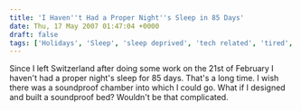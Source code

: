 ```yaml
---
title: 'I Haven''t Had a Proper Night''s Sleep in 85 Days'
date: Thu, 17 May 2007 01:47:04 +0000
draft: false
tags: ['Holidays', 'Sleep', 'sleep deprived', 'tech related', 'tired', 'university']
---
```


Since I left Switzerland after doing some work on the 21st of February I haven't had a proper night's sleep for 85 days. That's a long time. I wish there was a soundproof chamber into which I could go. What if I designed and built a soundproof bed? Wouldn't be that complicated.